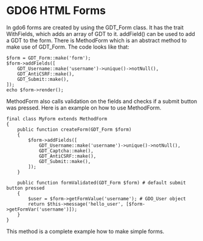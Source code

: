 # GDO6 HTML Forms

In gdo6 forms are created by using the GDT_Form class.
It has the trait WithFields, which adds an array of GDT to it.
addField() can be used to add a GDT to the form.
There is MethodForm which is an abstract method to make use of GDT_Form.
The code looks like that:

    $form = GDT_Form::make('form');
    $form->addFields([
        GDT_Username::make('username')->unique()->notNull(),
        GDT_AntiCSRF::make(),
        GDT_Submit::make(),
    ]);
    echo $form->render();

MethodForm also calls validation on the fields and checks if a submit button was pressed.
Here is an example on how to use MethodForm.

    final class MyForm extends MethodForm
    {
        public function createForm(GDT_Form $form)
        {
            $form->addFields([
                GDT_Username::make('username')->unique()->notNull(),
                GDT_Captcha::make(),
                GDT_AntiCSRF::make(),
                GDT_Submit::make(),
            ]);
        }

        public function formValidated(GDT_Form $form) # default submit button pressed
        {
            $user = $form->getFormValue('username'); # GDO_User object
            return $this->message('hello_user', [$form->getFormVar('username')]);
        }
    }

This method is a complete example how to make simple forms.
